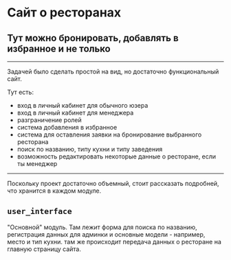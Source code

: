 # Сайт о ресторанах
## Тут можно бронировать, добавлять в избранное и не только

---

Задачей было сделать простой на вид, но достаточно функциональный сайт. 

Тут есть: 
- вход в личный кабинет для обычного юзера
- вход в личный кабинет для менеджера
- разграничение ролей
- система добавления в избранное
- система для оставления заявки на бронирование выбранного ресторана
- поиск по названию, типу кухни и типу заведения
- возможность редактировать некоторые данные о ресторане, если ты менеджер

---

Поскольку проект достаточно объемный, стоит рассказать подробней, что хранится в каждом модуле.

## <code>user_interface</code>

"Основной" модуль. Там лежит форма для поиска по названию, регистрация данных для админки и основные модели - например, место и тип кухни. там же происходит 
передача данных о ресторане на главную страницу сайта. 



